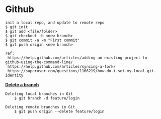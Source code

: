 # Github

```text
init a local repo, and update to remote repo
$ git init
$ git add <file/folder>
$ git checkout -b <new branch>
$ git commit -a -m "First commit"
$ git push origin <new branch>

ref:
 https://help.github.com/articles/adding-an-existing-project-to-github-using-the-command-line/
 https://help.github.com/articles/syncing-a-fork/
 https://superuser.com/questions/1166219/how-do-i-set-my-local-git-identity
```

[**Delete a branch**](https://www.git-tower.com/learn/git/faq/delete-remote-branch)

```text
Deleting local branches in Git
    $ git branch -d feature/login

Deleting remote branches in Git
    $ git push origin --delete feature/login
```

